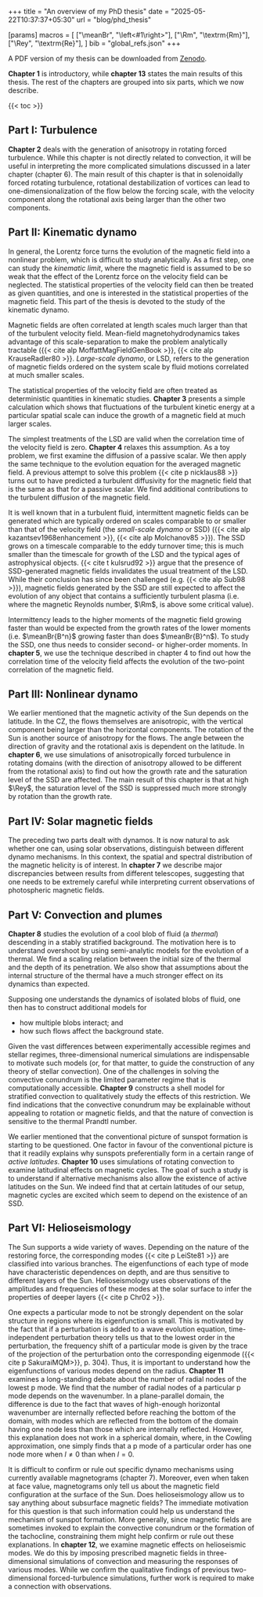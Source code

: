 +++
title = "An overview of my PhD thesis"
date = "2025-05-22T10:37:37+05:30"
url = "blog/phd_thesis"

[params]
	macros = [
		["\\meanBr", "\\left<#1\\right>"],
		["\\Rm", "\\textrm{Rm}"],
		["\\Rey", "\\textrm{Re}"],
		]
	bib = "global_refs.json"
+++

A PDF version of my thesis can be downloaded from [Zenodo](https://doi.org/10.5281/zenodo.15354916).

**Chapter 1** is introductory, while **chapter 13** states the main results of this thesis.
The rest of the chapters are grouped into six parts, which we now describe.

{{< toc >}}

## Part I: Turbulence

**Chapter 2** deals with the generation of anisotropy in rotating forced turbulence.
While this chapter is not directly related to convection, it will be useful in interpreting the more complicated simulations discussed in a later chapter (chapter 6).
The main result of this chapter is that in solenoidally forced rotating turbulence, rotational destabilization of vortices can lead to one-dimensionalization of the flow below the forcing scale, with the velocity component along the rotational axis being larger than the other two components.

## Part II: Kinematic dynamo

In general, the Lorentz force turns the evolution of the magnetic field into a nonlinear problem, which is difficult to study analytically.
As a first step, one can study the *kinematic limit*, where the magnetic field is assumed to be so weak that the effect of the Lorentz force on the velocity field can be neglected.
The statistical properties of the velocity field can then be treated as given quantities, and one is interested in the statistical properties of the magnetic field.
This part of the thesis is devoted to the study of the kinematic dynamo.

Magnetic fields are often correlated at length scales much larger than that of the turbulent velocity field.
Mean-field magnetohydrodynamics takes advantage of this scale-separation to make the problem analytically tractable
({{< cite alp MoffattMagFieldGenBook >}}, {{< cite alp KrauseRadler80 >}}.
*Large-scale dynamo*, or LSD, refers to the generation of magnetic fields ordered on the system scale by fluid motions correlated at much smaller scales.

The statistical properties of the velocity field are often treated as deterministic quantities in kinematic studies.
**Chapter 3** presents a simple calculation which shows that fluctuations of the turbulent kinetic energy at a particular spatial scale can induce the growth of a magnetic field at much larger scales.

The simplest treatments of the LSD are valid when the correlation time of the velocity field is zero.
**Chapter 4** relaxes this assumption.
As a toy problem, we first examine the diffusion of a passive scalar.
We then apply the same technique to the evolution equation for the averaged magnetic field.
A previous attempt to solve this problem {{< cite p nicklaus88 >}} turns out to have predicted a turbulent diffusivity for the magnetic field that is the same as that for a passive scalar.
We find additional contributions to the turbulent diffusion of the magnetic field.

It is well known that in a turbulent fluid, intermittent magnetic fields can be generated which are typically ordered on scales comparable to or smaller than that of the velocity field (the *small-scale dynamo* or SSD) ({{< cite alp kazantsev1968enhancement >}}, {{< cite alp Molchanov85 >}}).
The SSD grows on a timescale comparable to the eddy turnover time; this is much smaller than the timescale for growth of the LSD and the typical ages of astrophysical objects.
{{< cite t kulsrud92 >}} argue that the presence of SSD-generated magnetic fields invalidates the usual treatment of the LSD.
While their conclusion has since been challenged (e.g. {{< cite alp Sub98 >}}), magnetic
fields generated by the SSD are still expected to affect the evolution of any object that contains a sufficiently turbulent plasma (i.e. where the magnetic Reynolds number, $\Rm$, is above some critical value).

Intermittency leads to the higher moments of the magnetic field growing faster than would be expected from the growth rates of the lower moments (i.e. $\meanBr{B^n}$ growing faster than does $\meanBr{B}^n$).
To study the SSD, one thus needs to consider second- or higher-order moments.
In **chapter 5**, we use the technique described in chapter 4 to find out how the correlation time of the velocity field affects the evolution of the two-point correlation of the magnetic field.

## Part III: Nonlinear dynamo

We earlier mentioned that the magnetic activity of the Sun depends on the latitude.
In the CZ, the flows themselves are anisotropic, with the vertical component being larger than the horizontal components.
The rotation of the Sun is another source of anisotropy for the flows.
The angle between the direction of gravity and the rotational axis is dependent on the latitude.
In **chapter 6**, we use simulations of anisotropically forced turbulence in rotating domains (with the direction of anisotropy allowed to be different from the rotational axis) to find out how the growth rate and the saturation level of the SSD are affected.
The main result of this chapter is that at high $\Rey$, the saturation level of the SSD is suppressed much more strongly by rotation than the growth rate.

## Part IV: Solar magnetic fields

The preceding two parts dealt with dynamos.
It is now natural to ask whether one can, using solar observations, distinguish between different dynamo mechanisms.
In this context, the spatial and spectral distribution of the magnetic helicity is of interest.
In **chapter 7** we describe major discrepancies between results from different telescopes, suggesting that one needs to be extremely careful while interpreting current observations of photospheric magnetic fields.

## Part V: Convection and plumes

**Chapter 8** studies the evolution of a cool blob of fluid (a *thermal*) descending in a stably stratified background.
The motivation here is to understand overshoot by using semi-analytic models for the evolution of a thermal.
We find a scaling relation between the initial size of the thermal and the depth of its penetration.
We also show that assumptions about the internal structure of the thermal have a much stronger effect on its dynamics than expected.

Supposing one understands the dynamics of isolated blobs of fluid, one then has to construct additional models for
- how multiple blobs interact; and
- how such flows affect the background state.

Given the vast differences between experimentally accessible regimes and stellar regimes, three-dimensional numerical simulations are indispensable to motivate such models (or, for that matter, to guide the construction of any theory of stellar convection).
One of the challenges in solving the convective conundrum is the limited parameter regime that is computationally accessible.
**Chapter 9** constructs a shell model for stratified convection to qualitatively study the effects of this restriction.
We find indications that the convective conundrum may be explainable without appealing to rotation or magnetic fields, and that the nature of convection is sensitive to the thermal Prandtl number.

We earlier mentioned that the conventional picture of sunspot formation is starting to be questioned.
One factor in favour of the conventional picture is that it readily explains why sunspots preferentially form in a certain range of *active latitudes*.
**Chapter 10** uses simulations of rotating convection to examine latitudinal effects on magnetic cycles.
The goal of such a study is to understand if alternative mechanisms also allow the existence of active latitudes on the Sun.
We indeed find that at certain latitudes of our setup, magnetic cycles are excited which seem to depend on the existence of an SSD.

## Part VI: Helioseismology

The Sun supports a wide variety of waves.
Depending on the nature of the restoring force, the corresponding modes {{< cite p LeiSte81 >}} are classified into various branches.
The eigenfunctions of each type of mode have characteristic dependences on depth, and are thus sensitive to different layers of the Sun.
Helioseismology uses observations of the amplitudes and frequencies of these modes at the solar surface to infer the properties of deeper layers {{< cite p Chr02 >}}.

One expects a particular mode to not be strongly dependent on the solar structure in regions where its eigenfunction is small.
This is motivated by the fact that if a perturbation is added to a wave evolution equation, time-independent perturbation theory tells us that to the lowest order in the perturbation, the frequency shift of a particular mode is given by the trace of the projection of the perturbation onto the corresponding eigenmode ({{< cite p SakuraiMQM>}}, p. 304).
Thus, it is important to understand how the eigenfunctions of various modes depend on the radius.
**Chapter 11** examines a long-standing debate about the number of radial nodes of the lowest p mode.
We find that the number of radial nodes of a particular p mode depends on the wavenumber.
In a plane-parallel domain, the difference is due to the fact that waves of high-enough horizontal wavenumber are internally reflected before reaching the bottom of the domain, with modes which are reflected from the bottom of the domain having one node less than those which are internally reflected.
However, this explanation does not work in a spherical domain, where, in the Cowling approximation, one simply finds that a p mode of a particular order has one node more when $l\ne 0$ than when $l=0$.

It is difficult to confirm or rule out specific dynamo mechanisms using currently available magnetograms (chapter 7).
Moreover, even when taken at face value, magnetograms only tell us about the magnetic field configuration at the surface of the Sun.
Does helioseismology allow us to say anything about subsurface magnetic fields?
The immediate motivation for this question is that such information could help us understand the mechanism of sunspot formation.
More generally, since magnetic fields are sometimes invoked to explain the convective conundrum or the formation of the tachocline, constraining them might help confirm or rule out these explanations.
In **chapter 12**, we examine magnetic effects on helioseismic modes.
We do this by imposing prescribed magnetic fields in three-dimensional simulations of convection and measuring the responses of various modes.
While we confirm the qualitative findings of previous two-dimensional forced-turbulence simulations, further work is required to make a connection with observations.
